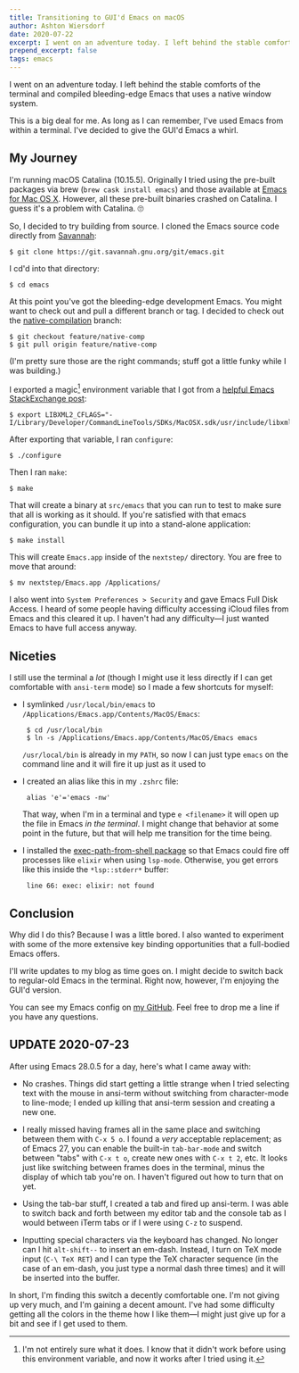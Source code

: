 ```yaml
---
title: Transitioning to GUI'd Emacs on macOS
author: Ashton Wiersdorf
date: 2020-07-22
excerpt: I went on an adventure today. I left behind the stable comforts of the terminal and compiled bleeding-edge Emacs that uses a native window system. This is a big deal for me.
prepend_excerpt: false
tags: emacs
---
```


I went on an adventure today. I left behind the stable comforts of the terminal and compiled bleeding-edge Emacs that uses a native window system.

This is a big deal for me. As long as I can remember, I've used Emacs from within a terminal. I've decided to give the GUI'd Emacs a whirl.

## My Journey

I'm running macOS Catalina (10.15.5). Originally I tried using the pre-built packages via brew (`brew cask install emacs`) and those available at [Emacs for Mac OS X](https://emacsformacosx.com). However, all these pre-built binaries crashed on Catalina. I guess it's a problem with Catalina. 🙄

So, I decided to try building from source. I cloned the Emacs source code directly from [Savannah](https://git.savannah.gnu.org/git/emacs.git):

    $ git clone https://git.savannah.gnu.org/git/emacs.git

I cd'd into that directory:

    $ cd emacs

At this point you've got the bleeding-edge development Emacs. You might want to check out and pull a different branch or tag. I decided to check out the [native-compilation](https://www.reddit.com/r/emacs/comments/g9vdd0/bringing_gnu_emacs_to_native_code_at_the_european/) branch:

    $ git checkout feature/native-comp
    $ git pull origin feature/native-comp

(I'm pretty sure those are the right commands; stuff got a little funky while I was building.)

I exported a magic[^1] environment variable that I got from a [helpful Emacs StackExchange post](https://emacs.stackexchange.com/a/54433/19088):

    $ export LIBXML2_CFLAGS="-I/Library/Developer/CommandLineTools/SDKs/MacOSX.sdk/usr/include/libxml2"

After exporting that variable, I ran `configure`:

    $ ./configure

Then I ran `make`:

    $ make

That will create a binary at `src/emacs` that you can run to test to make sure that all is working as it should. If you're satisfied with that emacs configuration, you can bundle it up into a stand-alone application:

    $ make install

This will create `Emacs.app` inside of the `nextstep/` directory. You are free to move that around:

    $ mv nextstep/Emacs.app /Applications/

I also went into `System Preferences > Security` and gave Emacs Full Disk Access. I heard of some people having difficulty accessing iCloud files from Emacs and this cleared it up. I haven't had any difficulty—I just wanted Emacs to have full access anyway.

## Niceties

I still use the terminal a *lot* (though I might use it less directly if I can get comfortable with `ansi-term` mode) so I made a few shortcuts for myself:

 - I symlinked `/usr/local/bin/emacs` to `/Applications/Emacs.app/Contents/MacOS/Emacs`:

        $ cd /usr/local/bin
        $ ln -s /Applications/Emacs.app/Contents/MacOS/Emacs emacs

   `/usr/local/bin` is already in my `PATH`, so now I can just type `emacs` on the command line and it will fire it up just as it used to

 - I created an alias like this in my `.zshrc` file:
 
        alias 'e'='emacs -nw'
    
   That way, when I'm in a terminal and type `e <filename>` it will open up the file in Emacs *in the terminal*. I might change that behavior at some point in the future, but that will help me transition for the time being.

 - I installed the [exec-path-from-shell package](https://github.com/purcell/exec-path-from-shell) so that Emacs could fire off processes like `elixir` when using `lsp-mode`. Otherwise, you get errors like this inside the `*lsp::stderr*` buffer:
 
        line 66: exec: elixir: not found

## Conclusion

Why did I do this? Because I was a little bored. I also wanted to experiment with some of the more extensive key binding opportunities that a full-bodied Emacs offers.

I'll write updates to my blog as time goes on. I might decide to switch back to regular-old Emacs in the terminal. Right now, however, I'm enjoying the GUI'd version.

You can see my Emacs config on [my GitHub](https://github.com/ashton314/.dotfiles). Feel free to drop me a line if you have any questions.

## UPDATE 2020-07-23

After using Emacs 28.0.5 for a day, here's what I came away with:

 - No crashes. Things did start getting a little strange when I tried selecting text with the mouse in ansi-term without switching from character-mode to line-mode; I ended up killing that ansi-term session and creating a new one.

 - I really missed having frames all in the same place and switching between them with `C-x 5 o`. I found a *very* acceptable replacement; as of Emacs 27, you can enable the built-in `tab-bar-mode` and switch between "tabs" with `C-x t o`, create new ones with `C-x t 2`, etc. It looks just like switching between frames does in the terminal, minus the display of which tab you're on. I haven't figured out how to turn that on yet.
 
 - Using the tab-bar stuff, I created a tab and fired up ansi-term. I was able to switch back and forth between my editor tab and the console tab as I would between iTerm tabs or if I were using `C-z` to suspend.
 
 - Inputting special characters via the keyboard has changed. No longer can I hit `alt-shift--` to insert an em-dash. Instead, I turn on TeX mode input (`C-\ TeX RET`) and I can type the TeX character sequence (in the case of an em-dash, you just type a normal dash three times) and it will be inserted into the buffer.

In short, I'm finding this switch a decently comfortable one. I'm not giving up very much, and I'm gaining a decent amount. I've had some difficulty getting all the colors in the theme how I like them—I might just give up for a bit and see if I get used to them.


[^1]: I'm not entirely sure what it does. I know that it didn't work before using this environment variable, and now it works after I tried using it.
